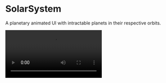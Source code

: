 # SolarSystem
A planetary animated UI with intractable planets in their respective orbits.

![alt tag](https://github.com/PriyamDutta/SolarSystem/blob/master/Screenshots/Planets.mp4)

